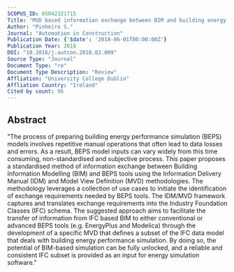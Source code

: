 ```yaml
---
SCOPUS_ID: 85042321715
Title: "MVD based information exchange between BIM and building energy performance simulation"
Author: "Pinheiro S."
Journal: "Automation in Construction"
Publication Date: {'$date': '2018-06-01T00:00:00Z'}
Publication Year: 2018
DOI: "10.1016/j.autcon.2018.02.009"
Source Type: "Journal"
Document Type: "re"
Document Type Description: "Review"
Affliation: "University College Dublin"
Affliation Country: "Ireland"
Cited by count: 96
---
```


## Abstract
"The process of preparing building energy performance simulation (BEPS) models involves repetitive manual operations that often lead to data losses and errors. As a result, BEPS model inputs can vary widely from this time consuming, non-standardised and subjective process. This paper proposes a standardised method of information exchange between Building Information Modelling (BIM) and BEPS tools using the Information Delivery Manual (IDM) and Model View Definition (MVD) methodologies. The methodology leverages a collection of use cases to initiate the identification of exchange requirements needed by BEPS tools. The IDM/MVD framework captures and translates exchange requirements into the Industry Foundation Classes (IFC) schema. The suggested approach aims to facilitate the transfer of information from IFC based BIM to either conventional or advanced BEPS tools (e.g. EnergyPlus and Modelica) through the development of a specific MVD that defines a subset of the IFC data model that deals with building energy performance simulation. By doing so, the potential of BIM-based simulation can be fully unlocked, and a reliable and consistent IFC subset is provided as an input for energy simulation software."
